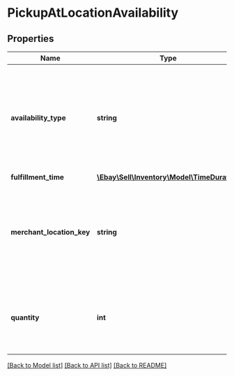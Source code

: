 # PickupAtLocationAvailability

## Properties
Name | Type | Description | Notes
------------ | ------------- | ------------- | -------------
**availability_type** | **string** | The enumeration value in this field indicates the availability status of the inventory item at the merchant&#x27;s physical store specified by the &lt;strong&gt;pickupAtLocationAvailability.merchantLocationKey&lt;/strong&gt; field. This field is required if the &lt;strong&gt;pickupAtLocationAvailability&lt;/strong&gt; container is used, and is always returned with the &lt;strong&gt;pickupAtLocationAvailability&lt;/strong&gt; container.  &lt;br&gt;&lt;br&gt; See &lt;a href&#x3D;\&quot;/api-docs/sell/inventory/types/slr:AvailabilityTypeEnum\&quot; target&#x3D;\&quot;_blank\&quot;&gt;AvailabilityTypeEnum&lt;/a&gt; for more information about how/when you use each enumeration value. For implementation help, refer to &lt;a href&#x3D;&#x27;https://developer.ebay.com/api-docs/sell/inventory/types/slr:AvailabilityTypeEnum&#x27;&gt;eBay API documentation&lt;/a&gt; | [optional] 
**fulfillment_time** | [**\Ebay\Sell\Inventory\Model\TimeDuration**](TimeDuration.md) |  | [optional] 
**merchant_location_key** | **string** | The unique identifier of a merchant&#x27;s store where the In-Store Pickup inventory item is currently located, or where inventory will be sent to. If the merchant&#x27;s store is currently awaiting for inventory, the &lt;strong&gt;availabilityType&lt;/strong&gt; value should be &lt;code&gt;SHIP_TO_STORE&lt;/code&gt;. This field is required if the &lt;strong&gt;pickupAtLocationAvailability&lt;/strong&gt; container is used, and is always returned with the &lt;strong&gt;pickupAtLocationAvailability&lt;/strong&gt; container.&lt;br&gt;&lt;br&gt;Use the &lt;a href&#x3D;\&quot;/api-docs/sell/inventory/resources/location/methods/getInventoryLocations\&quot; target&#x3D;\&quot;_blank\&quot;&gt;getInventoryLocations&lt;/a&gt; method to retrieve merchant location keys.&lt;br&gt;&lt;br&gt;&lt;b&gt;Max length&lt;/b&gt;: 36 | [optional] 
**quantity** | **int** | This integer value indicates the quantity of the inventory item that is available for In-Store Pickup at the store identified by the  &lt;strong&gt;merchantLocationKey&lt;/strong&gt; value.  The value of &lt;strong&gt;quantity&lt;/strong&gt; should be an integer value greater than &lt;code&gt;0&lt;/code&gt;, unless the inventory item is out of stock. This field is required if the &lt;strong&gt;pickupAtLocationAvailability&lt;/strong&gt; container is used, and is always returned with the &lt;strong&gt;pickupAtLocationAvailability&lt;/strong&gt; container. | [optional] 

[[Back to Model list]](../../README.md#documentation-for-models) [[Back to API list]](../../README.md#documentation-for-api-endpoints) [[Back to README]](../../README.md)

